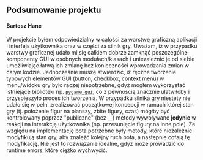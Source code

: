 ## Podsumowanie projektu
#### Bartosz Hanc

W projekcie byłem odpowiedzialny w całości za warstwę graficzną aplikacji i interfejs użytkownika
oraz w części za silnik gry. Uważam, iż w przypadku warstwy graficznej udało mi się całkiem dobrze
zamknąć poszczególne komponenty GUI w osobnych modułach/klasach i uniezależnić je od siebie
umożliwiając łatwą ich zmianę bez konieczności wprowadzania zmian w całym kodzie. Jednocześnie muszę
stwierdzić, iż ręczne tworzenie typowych elementów GUI (button, checkbox, context menu) w
menu/widoku gry było raczej niepotrzebne, gdyż mogłem wykorzystać istniejące biblioteki np.
[`pygame_gui`](https://github.com/MyreMylar/pygame_gui), co z pewnością znacznie ułatwiłoby i
przyspieszyło proces ich tworzenia. W przypadku silnika gry niestety nie udało się w pełni
zrealizować początkowej koncepcji w ramach której stan gry (tj. położenie figur na planszy, zbite
figury, czas) mógłby być kontrolowany poprzez "publiczne" (bez __) metody wywoływane **jedynie** w
reakcji na interakcję użytkownika (np. przesunięcie figury na inne pole). Ze względu na
implementację bota potrzebne były metody, które niezależnie modyfikują stan gry, aby znaleźć kolejny
ruch bota, a następnie cofają tę modyfikację. Nie jest to rozwiązanie idealne, gdyż może prowadzić
do runtime errors, które ciężko wychwycić.
